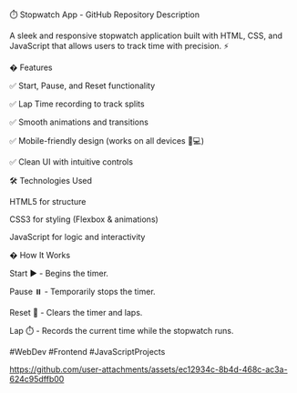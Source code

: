 ⏱️ Stopwatch App - GitHub Repository Description

A sleek and responsive stopwatch application built with HTML, CSS, and JavaScript that allows users to track time with precision. ⚡

� Features

✅ Start, Pause, and Reset functionality

✅ Lap Time recording to track splits

✅ Smooth animations and transitions

✅ Mobile-friendly design (works on all devices 📱💻)

✅ Clean UI with intuitive controls

🛠️ Technologies Used

HTML5 for structure

CSS3 for styling (Flexbox & animations)

JavaScript for logic and interactivity

� How It Works

Start ▶️ - Begins the timer.

Pause ⏸️ - Temporarily stops the timer.

Reset 🔄 - Clears the timer and laps.

Lap ⏱️ - Records the current time while the stopwatch runs.

#WebDev #Frontend #JavaScriptProjects

https://github.com/user-attachments/assets/ec12934c-8b4d-468c-ac3a-624c95dffb00
